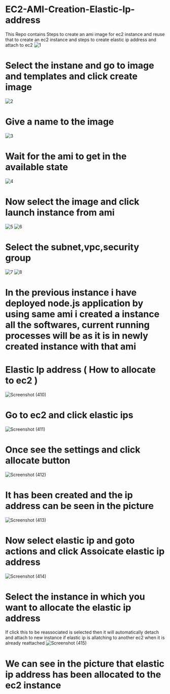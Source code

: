 # EC2-AMI-Creation-Elastic-Ip-address
This Repo contains Steps to create an ami image for ec2 instance and reuse that to create an ec2 instance and steps to create elastic ip address and attach to ec2
![1](https://github.com/user-attachments/assets/79d7945e-c5a9-4e1e-96d8-214613bb8bc3)
# Select the instane and go to image and templates and click create image
![2](https://github.com/user-attachments/assets/3055a93f-771f-4ad4-aa2c-18b51cc79184)
# Give a name to the image
![3](https://github.com/user-attachments/assets/04495a45-8c38-4622-81b9-be5605159cfe)
# Wait for the ami to get in the available state
![4](https://github.com/user-attachments/assets/e5e368b5-dd38-4170-8de8-73b69cae654a)
# Now select the image and click launch instance from ami
![5](https://github.com/user-attachments/assets/26058553-5baf-4db2-8333-3cf174e83e26)
![6](https://github.com/user-attachments/assets/d9e2d8c3-a412-4b9d-b7c0-fb4f0503bbc7)
# Select the subnet,vpc,security group 
![7](https://github.com/user-attachments/assets/a942fd94-a685-4354-8a57-8098b60e1e69)
![8](https://github.com/user-attachments/assets/bdcec609-ff6a-4f20-83ba-2db706f4ba5c)
# In the previous instance i have deployed node.js application by using same ami i created a instance all the softwares, current running processes will be as it is in newly created instance with that ami




# Elastic Ip address ( How to allocate to ec2 )
![Screenshot (410)](https://github.com/user-attachments/assets/34cbe3fa-e28b-4f03-9c45-de2e57801390)
# Go to ec2 and click elastic ips
![Screenshot (411)](https://github.com/user-attachments/assets/551860a8-d67b-4735-a4e7-1c21f93dbfbc)
# Once see the settings and click allocate button
![Screenshot (412)](https://github.com/user-attachments/assets/cca898d7-4399-4ac9-af2b-f1536e6e6a77)
# It has been created and the ip address can be seen in the picture
![Screenshot (413)](https://github.com/user-attachments/assets/c057ad34-45b1-47aa-b29d-20df2c7c32ed)
# Now select elastic ip and goto actions and click Assoicate elastic ip address
![Screenshot (414)](https://github.com/user-attachments/assets/0f1ee34c-bb56-443f-9c3e-de82da57ae74)
# Select the instance in which you want to allocate the elastic ip address
If click this to be reassociated is selected then it will automatically detach and attach to new instance if elastic ip is allatching to another ec2 when it is already reattached 
![Screenshot (415)](https://github.com/user-attachments/assets/26b98374-6e32-40a0-8da9-a1af92f5a7e1)
# We can see in the picture that elastic ip address has been allocated to the ec2 instance
